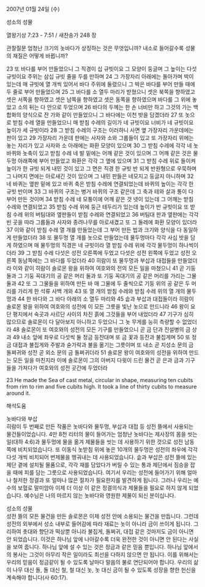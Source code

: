 2007년 01월 24일 (수)

성소의 성물



열왕기상 7:23 - 7:51 / 새찬송가 248 장


관찰질문
엄청난 크기의 놋바다가 상징하는 것은 무엇입니까?
내소로 들어갈수록 성물의 재질은 어떻게 바뀝니까?

23 또 바다를 부어 만들었으니 그 직경이 십 규빗이요 그 모양이 둥글며 그 높이는 다섯 규빗이요 주위는 삼십 규빗 줄을 두를 만하며 24 그 가장자리 아래에는 돌아가며 박이 있는데 매 규빗에 열 개씩 있어서 바다 주위에 둘렸으니 그 박은 바다를 부어 만들 때에 두 줄로 부어 만들었으며 25 그 바다를 소 열두 마리가 받쳤으니 셋은 북쪽을 향하였고 셋은 서쪽을 향하였고 셋은 남쪽을 향하였고 셋은 동쪽을 향하였으며 바다를 그 위에 놓았고 소의 뒤는 다 안으로 두었으며 26 바다의 두께는 한 손 너비만 하고 그것의 가는 백합화의 양식으로 잔 가와 같이 만들었으니 그 바다에는 이천 밧을 담겠더라 27 또 놋으로 받침 수레 열을 만들었으니 매 받침 수레의 길이가 네 규빗이요 너비가 네 규빗이요 높이가 세 규빗이라 28 그 받침 수레의 구조는 이러하니 사면 옆 가장자리 가운데에는 판이 있고 29 가장자리 가운데 판에는 사자와 소와 그룹들이 있고 또 가장자리 위에는 놓는 자리가 있고 사자와 소 아래에는 화환 모양이 있으며 30 그 받침 수레에 각각 네 놋바퀴와 놋축이 있고 받침 수레 네 발 밑에는 어깨 같은 것이 있으며 그 어깨 같은 것은 물두멍 아래쪽에 부어 만들었고 화환은 각각 그 옆에 있으며 31 그 받침 수레 위로 들이켜 높이가 한 규빗 되게 내민 것이 있고 그 면은 직경 한 규빗 반 되게 반원형으로 우묵하며 그 나머지 면에는 아로새긴 것이 있으며 그 내민 판들은 네모지고 둥글지 아니하며 32 네 바퀴는 옆판 밑에 있고 바퀴 축은 받침 수레에 연결되었는데 바퀴의 높이는 각각 한 규빗 반이며 33 그 바퀴의 구조는 병거 바퀴의 구조 같은데 그 축과 테와 살과 통이 다 부어 만든 것이며 34 받침 수레 네 모퉁이에 어깨 같은 것 넷이 있는데 그 어깨는 받침 수레와 연결되었고 35 받침 수레 위에 둥근 테두리가 있는데 높이가 반 규빗이요 또 받침 수레 위의 버팀대와 옆판들이 받침 수레와 연결되었고 36 버팀대 판과 옆판에는 각각 빈 곳을 따라 그룹들과 사자와 종려나무를 아로새겼고 또 그 둘레에 화환 모양이 있더라 37 이와 같이 받침 수레 열 개를 만들었는데 그 부어 만든 법과 크기와 양식을 다 동일하게 만들었더라 38 또 물두멍 열 개를 놋으로 만들었는데 물두멍마다 각각 사십 밧을 담게 하였으며 매 물두멍의 직경은 네 규빗이라 열 받침 수레 위에 각각 물두멍이 하나씩이더라 39 그 받침 수레 다섯은 성전 오른쪽에 두었고 다섯은 성전 왼쪽에 두었고 성전 오른쪽 동남쪽에는 그 바다를 두었더라 40 히람이 또 물두멍과 부삽과 대접들을 만들었더라 이와 같이 히람이 솔로몬 왕을 위하여 여호와의 전의 모든 일을 마쳤으니 41 곧 기둥 둘과 그 기둥 꼭대기의 공 같은 머리 둘과 또 기둥 꼭대기의 공 같은 머리를 가리는 그물 둘과 42 또 그 그물들을 위하여 만든 바 매 그물에 두 줄씩으로 기둥 위의 공 같은 두 머리를 가리게 한 석류 사백 개와 43 또 열 개의 받침 수레와 받침 수레 위의 열 개의 물두멍과 44 한 바다와 그 바다 아래의 소 열두 마리와  45 솥과 부삽과 대접들이라 히람이 솔로몬 왕을 위하여 여호와의 성전에 이 모든 그릇을 빛난 놋으로 만드니라 46 왕이 요단 평지에서 숙곳과 사르단 사이의 차진 흙에 그것들을 부어 내었더라 47 기구가 심히 많으므로 솔로몬이 다 달아보지 아니하고 두었으니 그 놋 무게를 능히 측량할 수 없었더라 48 솔로몬이 또 여호와의 성전의 모든 기구를 만들었으니 곧 금 단과 진설병의 금 상과 49 내소 앞에 좌우로 다섯씩 둘 정금 등잔대며 또 금 꽃과 등잔과 불집게며 50 또 정금 대접과 불집게와 주발과 숟가락과 불을 옮기는 그릇이며 또 내소 곧 지성소 문의 금 돌쩌귀와 성전 곧 외소 문의 금 돌쩌귀더라 51 솔로몬 왕이 여호와의 성전을 위하여 만드는 모든 일을 마친지라 이에 솔로몬이 그의 아버지 다윗이 드린 물건 곧 은과 금과 기구들을 가져다가 여호와의 성전 곳간에 두었더라 

23 He made the Sea of cast metal, circular in shape, measuring ten cubits from rim to rim and five cubits high. It took a line of thirty cubits to measure around it.

해석도움





놋바다와 부삽  
히람이 두 번째로 만든 작품은 놋바다와 물두멍, 부삽과 대접 등 성전 뜰에서 사용되는 물건들이었습니다. 4만 8천 리터의 물이 들어가는 엄청난 놋바다는 제사장의 몸을 씻는 일(대하 4:6)과 물두멍에 물을 옮겨 제물들을 씻는 데 사용하기 위한 것으로 성전 남동쪽에 비치되었습니다. 또 이동식 놋받침 위에 놓은 10개의 물두멍은 성전의 좌우에 각각 다섯 개씩 비치되어 번제물을 헹궈내는 데 사용되었습니다. 솥과 부삽은 성전 뜰에 있는 제단 곁에 설치될 물품으로, 각각 재를 담았다가 버릴 수 있는 통과 제단에서 짐승을 잡을 때에 피를 담는 그릇으로 사용되었습니다. 여기서 우리는 성전에 들어가기 위해 얼마나 철저한 정결과 또 얼마나 많은 절차가 필요한지를 발견하게 됩니다. 그러나 우리는 예수의 보혈로 말미암아 이제 더 이상 이 같은 정결의식과 제물들을 필요로 하지 않게 되었습니다. 예수님은 나의 마르지 않는 놋바다와 영원한 제물이 되신 분이십니다.  

성소의 성물  
성전 뜰의 모든 물건을 만든 솔로몬은 이제 성전 안에 소용되는 물건을 만듭니다. 그런데 성전의 외부에서 성소 내부로 들어감에 따라 재료는 놋이 아니라 금이 쓰이게 됩니다. 그리하여 촛대와 향단과 떡상뿐 아니라 불집게, 돌쩌귀, 대접 같은 것마저도 금이 아니면 안 되었습니다. 이것은 하나님 앞에 나아갈수록 더욱 완전한 것이 아니면 안 된다는 사실을 보여 줍니다. 하나님 앞에 설 수 있는 것은 정금과 같은 믿음 뿐입니다. 하나님 앞에서의 봉사는 그것이 아무리 작은 일이라도 최선을 다하지 않으면 안 됩니다. 이를 위해서는 우리의 믿음이 정금같이 될 수 있도록 날마다 말씀의 불로 연단되어야 합니다. 우리의 삶이 나무 대신 돌, 돌 대신 철, 철 대신 놋, 놋 대신 금이 될 수 있도록 성장을 향한 헌신을 계속해야 합니다(사  60:17).